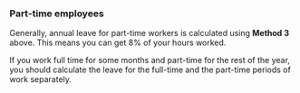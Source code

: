 ###  Part-time employees

Generally, annual leave for part-time workers is calculated using **Method 3**
above. This means you can get 8% of your hours worked.

If you work full time for some months and part-time for the rest of the year,
you should calculate the leave for the full-time and the part-time periods of
work separately.

